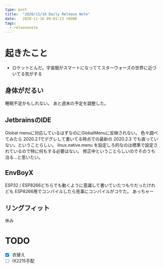 ```yaml
---
type: post
title:  "2020/11/16 Daily Release Note"
date:   2020-11-16 09:01:23 +0900
tags:
  - releasenote
---
```

# 起きたこと

* ロケットとんだ。宇宙服がスマートになっててスターウォーズの世界に近づいてる気がする

## 身体がだるい

睡眠不足かもしれない。
あと週末の予定を調整した。

## JetbrainsのIDE

Global menuに対応しているはずなのにGlobalMenuに反映されない。
色々調べてみたら 2020.2.1でデグレして書いてる時点での最新の 2020.2.3 でも直っていない。ということらしい。
linux.native.menu を設定しろ的なのは標準で設定されているので特に何もする必要はない。
修正中ということらしいのでそのうち治る…と思いたい。

## EnvBoyX

ESP32 / ESP8266どちらでも動くように意識して書いていたつもりだったけれども
ESP8266用でコンパイルしたら見事にコンパイルがコケた。
あっちゃー

## リングフィット

休み

# TODO 

- [x] 衣替え
- [ ] IX2215手配